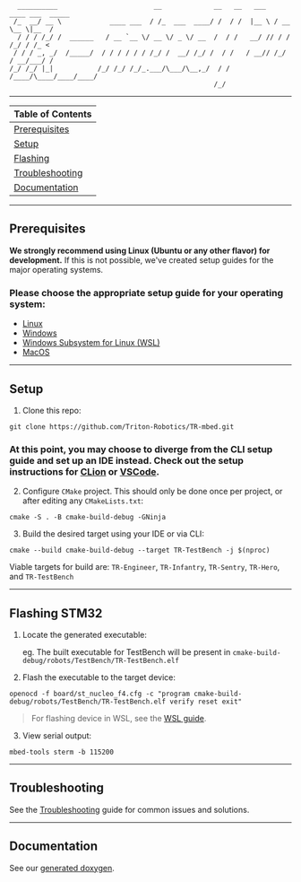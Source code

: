 ```
  __________                        __             __   __   ___   ____ ___  _____
 /_  __/ __ \            ____ ___  / /_  ___  ____/ /  / /  |__ \ / __ \__ \|__  /
  / / / /_/ /  ______   / __ `__ \/ __ \/ _ \/ __  /  / /   __/ // / / /_/ / /_ < 
 / / / _, _/  /_____/  / / / / / / /_/ /  __/ /_/ /  / /   / __// /_/ / __/___/ / 
/_/ /_/ |_|           /_/ /_/ /_/_.___/\___/\__,_/  / /   /____/\____/____/____/  
                                                   /_/                            
```

---

| Table of Contents                   |
|-------------------------------------|
| [Prerequisites](#prerequisites)     |
| [Setup](#setup)                     |
| [Flashing](#flashing-stm32)         |
| [Troubleshooting](#troubleshooting) |
| [Documentation](#documentation)     |

---

## Prerequisites

**We strongly recommend using Linux (Ubuntu or any other flavor) for development.** If this is not possible,
we've created setup guides for the major operating systems.

### **Please choose the appropriate setup guide for your operating system:**
- [Linux](.md/os/linux.md)
- [Windows](.md/os/windows.md)
- [Windows Subsystem for Linux (WSL)](.md/os/wsl.md)
- [MacOS](.md/os/macos.md)

---

## Setup
1. Clone this repo:

```shell
git clone https://github.com/Triton-Robotics/TR-mbed.git
```

### At this point, you may choose to diverge from the CLI setup guide and set up an IDE instead. Check out the setup instructions for [CLion](.md/ide/clion.md) or [VSCode](.md/ide/vscode.md).

2. Configure `CMake` project. This should only be done once per project, or after editing
   any `CMakeLists.txt`:

```shell
cmake -S . -B cmake-build-debug -GNinja
```

3. Build the desired target using your IDE or via CLI:

```shell
cmake --build cmake-build-debug --target TR-TestBench -j $(nproc)
```

Viable targets for build are: `TR-Engineer`, `TR-Infantry`, `TR-Sentry`, `TR-Hero`, and `TR-TestBench`

---

## Flashing STM32

1. Locate the generated executable:

   eg. The built executable for TestBench will be present in `cmake-build-debug/robots/TestBench/TR-TestBench.elf`


2. Flash the executable to the target device:

```shell
openocd -f board/st_nucleo_f4.cfg -c "program cmake-build-debug/robots/TestBench/TR-TestBench.elf verify reset exit"
```

> For flashing device in WSL, see the [WSL guide](.md/os/wsl.md#flashing-stm32).

3. View serial output:

```shell
mbed-tools sterm -b 115200
```

---

## Troubleshooting

See the [Troubleshooting](.md/TROUBLESHOOTING.md) guide for common issues and solutions.

--- 

## Documentation

See our [generated doxygen](https://triton-robotics.github.io/TR-mbed/).
